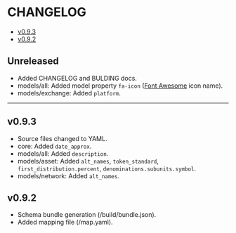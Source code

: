 # CHANGELOG

- [v0.9.3](#v093)
- [v0.9.2](#v092)

## Unreleased

* Added CHANGELOG and BULDING docs.
* models/all: Added model property `fa-icon` ([Font Awesome](https://fontawesome.com/cheatsheet) icon name).
* models/exchange: Added `platform`.

---

## v0.9.3

* Source files changed to YAML.
* core: Added `date_approx`.
* models/all: Added `description`.
* models/asset: Added `alt_names`, `token_standard`, `first_distribution.percent`, `denominations.subunits.symbol`.
* models/network: Added `alt_names`.

## v0.9.2

* Schema bundle generation (/build/bundle.json).
* Added mapping file (/map.yaml).

